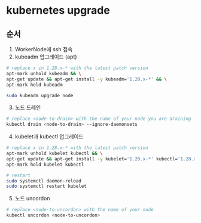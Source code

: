 # kubernetes upgrade

## 순서

1. WorkerNode에 ssh 접속
2. kubeadm 업그레이드 (apt)

```sh
# replace x in 1.28.x-* with the latest patch version
apt-mark unhold kubeadm && \
apt-get update && apt-get install -y kubeadm='1.28.x-*' && \
apt-mark hold kubeadm

sudo kubeadm upgrade node
```

3. 노드 드레인

```sh
# replace <node-to-drain> with the name of your node you are draining
kubectl drain <node-to-drain> --ignore-daemonsets
```

4. kubelet과 kubectl 업그레이드

```sh
# replace x in 1.28.x-* with the latest patch version
apt-mark unhold kubelet kubectl && \
apt-get update && apt-get install -y kubelet='1.28.x-*' kubectl='1.28.x-*' && \
apt-mark hold kubelet kubectl

# restart
sudo systemctl daemon-reload
sudo systemctl restart kubelet
```

5. 노드 uncordon

```sh
# replace <node-to-uncordon> with the name of your node
kubectl uncordon <node-to-uncordon>
```
